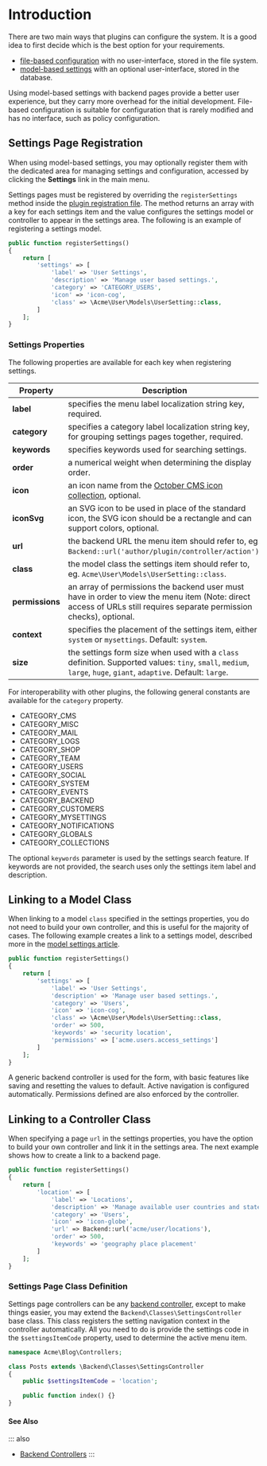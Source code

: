 # Introduction

There are two main ways that plugins can configure the system. It is a good idea to first decide which is the best option for your requirements.

- [file-based configuration](./file-settings.md) with no user-interface, stored in the file system.
- [model-based settings](./model-settings.md) with an optional user-interface, stored in the database.

Using model-based settings with backend pages provide a better user experience, but they carry more overhead for the initial development. File-based configuration is suitable for configuration that is rarely modified and has no interface, such as policy configuration.

## Settings Page Registration

When using model-based settings, you may optionally register them with the dedicated area for managing settings and configuration, accessed by clicking the **Settings** link in the main menu.

Settings pages must be registered by overriding the `registerSettings` method inside the [plugin registration file](../extending.md). The method returns an array with a key for each settings item and the value configures the settings model or controller to appear in the settings area. The following is an example of registering a settings model.

```php
public function registerSettings()
{
    return [
        'settings' => [
            'label' => 'User Settings',
            'description' => 'Manage user based settings.',
            'category' => 'CATEGORY_USERS',
            'icon' => 'icon-cog',
            'class' => \Acme\User\Models\UserSetting::class,
        ]
    ];
}
```

### Settings Properties

The following properties are available for each key when registering settings.

Property | Description
------------- | -------------
**label** | specifies the menu label localization string key, required.
**category** | specifies a category label localization string key, for grouping settings pages together, required.
**keywords** | specifies keywords used for searching settings.
**order** | a numerical weight when determining the display order.
**icon** | an icon name from the [October CMS icon collection](https://octobercms.com/docs/ui/icon), optional.
**iconSvg** | an SVG icon to be used in place of the standard icon, the SVG icon should be a rectangle and can support colors, optional.
**url** | the backend URL the menu item should refer to, eg. `Backend::url('author/plugin/controller/action')`.
**class** | the model class the settings item should refer to, eg. `Acme\User\Models\UserSetting::class`.
**permissions** | an array of permissions the backend user must have in order to view the menu item (Note: direct access of URLs still requires separate permission checks), optional.
**context** | specifies the placement of the settings item, either `system` or `mysettings`. Default: `system`.
**size** | the settings form size when used with a `class` definition. Supported values: `tiny`, `small`, `medium`, `large`, `huge`, `giant`, `adaptive`. Default: `large`.

For interoperability with other plugins, the following general constants are available for the `category` property.

<div class="content-list" markdown="1">

- CATEGORY_CMS
- CATEGORY_MISC
- CATEGORY_MAIL
- CATEGORY_LOGS
- CATEGORY_SHOP
- CATEGORY_TEAM
- CATEGORY_USERS
- CATEGORY_SOCIAL
- CATEGORY_SYSTEM
- CATEGORY_EVENTS
- CATEGORY_BACKEND
- CATEGORY_CUSTOMERS
- CATEGORY_MYSETTINGS
- CATEGORY_NOTIFICATIONS
- CATEGORY_GLOBALS
- CATEGORY_COLLECTIONS

</div>

The optional `keywords` parameter is used by the settings search feature. If keywords are not provided, the search uses only the settings item label and description.

## Linking to a Model Class

When linking to a model `class` specified in the settings properties, you do not need to build your own controller, and this is useful for the majority of cases. The following example creates a link to a settings model, described more in the [model settings article](./model-settings.md).

```php
public function registerSettings()
{
    return [
        'settings' => [
            'label' => 'User Settings',
            'description' => 'Manage user based settings.',
            'category' => 'Users',
            'icon' => 'icon-cog',
            'class' => \Acme\User\Models\UserSetting::class,
            'order' => 500,
            'keywords' => 'security location',
            'permissions' => ['acme.users.access_settings']
        ]
    ];
}
```

A generic backend controller is used for the form, with basic features like saving and resetting the values to default. Active navigation is configured automatically. Permissions defined are also enforced by the controller.

## Linking to a Controller Class

When specifying a page `url` in the settings properties, you have the option to build your own controller and link it in the settings area. The next example shows how to create a link to a backend page.

```php
public function registerSettings()
{
    return [
        'location' => [
            'label' => 'Locations',
            'description' => 'Manage available user countries and states.',
            'category' => 'Users',
            'icon' => 'icon-globe',
            'url' => Backend::url('acme/user/locations'),
            'order' => 500,
            'keywords' => 'geography place placement'
        ]
    ];
}
```

### Settings Page Class Definition

Settings page controllers can be any [backend controller](../system/controllers.md), except to make things easier, you may extend the `Backend\Classes\SettingsController` base class. This class registers the setting navigation context in the controller automatically. All you need to do is provide the settings code in the `$settingsItemCode` property, used to determine the active menu item.

```php
namespace Acme\Blog\Controllers;

class Posts extends \Backend\Classes\SettingsController
{
    public $settingsItemCode = 'location';

    public function index() {}
}
```

#### See Also

::: also
* [Backend Controllers](../system/controllers.md)
:::
